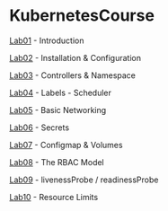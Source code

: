 # KubernetesCourse


[Lab01](lab01/lab01.md) - Introduction

[Lab02](lab02/lab02.md) - Installation & Configuration

[Lab03](lab03/lab03.md) - Controllers & Namespace

[Lab04](lab04/lab04.md) - Labels - Scheduler

[Lab05](lab05/lab05.md) - Basic Networking

[Lab06](lab06/lab06.md) - Secrets

[Lab07](lab07/lab07.md) - Configmap & Volumes

[Lab08](lab08/lab08.md) - The RBAC Model

[Lab09](lab09/lab09.md) - livenessProbe / readinessProbe

[Lab10](lab10/lab10.md) - Resource Limits

